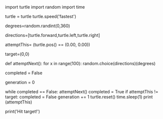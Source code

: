 import turtle
import random
import time


turtle = turtle
turtle.speed('fastest')



degrees=random.randint(0,360)


  
directions=[turtle.forward,turtle.left,turtle.right]


attemptThis= (turtle.pos() == (0.00, 0.00))

  
target=(0,0)



def attemptNext():
  for x in range(100):
    random.choice(directions)(degrees)

completed = False

generation = 0

while completed == False:
  attemptNext()
  completed = True
  if attemptThis != target:
    completed = False
    generation += 1
    turtle.reset()
    time.sleep(1)
    print (attemptThis)


print('Hit target!')
 
  
  
  
  
  
